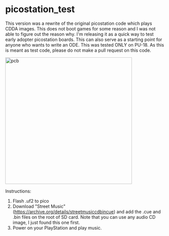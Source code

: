 # picostation_test

This version was a rewrite of the original picostation code which plays CDDA images. This does not boot games for some reason and I was not able to figure out the reason why. I'm releasing it as a quick way to test early adopter picostation boards. This can also serve as a starting point for anyone who wants to write an ODE. This was tested ONLY on PU-18. As this is meant as test code, please do not make a pull request on this code.

<img src="https://github.com/paulocode/picostation_test/raw/main/cdda_pu18.jpg" alt="pcb" height="400"/>

Instructions:
1. Flash .uf2 to pico
2. Download "Street Music" (https://archive.org/details/streetmusiccdbincue) and add the .cue and .bin files on the root of SD card. Note that you can use any audio CD image, I just found this one first.
3. Power on your PlayStation and play music.



